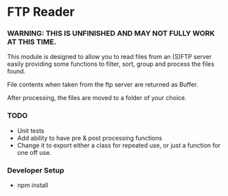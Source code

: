 # FTP Reader

### WARNING: THIS IS UNFINISHED AND MAY NOT FULLY WORK AT THIS TIME.

This module is designed to allow you to read files from an (S)FTP server easily
providing some functions to filter, sort, group and process the files found.

File contents when taken from the ftp server are returned as Buffer.

After processing, the files are moved to a folder of your choice.

### TODO

- Unit tests
- Add ability to have pre & post processing functions
- Change it to export either a class for repeated use, or just a function for
  one off use.

### Developer Setup

- npm install
